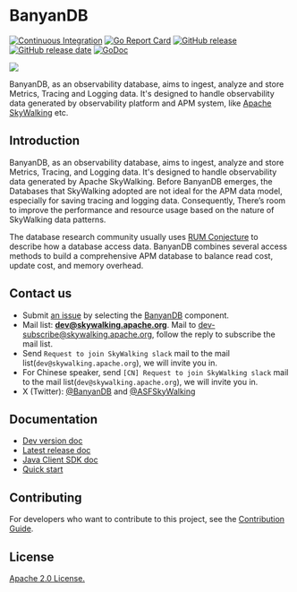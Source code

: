 # BanyanDB

[![Continuous Integration](https://github.com/apache/skywalking-banyandb/actions/workflows/ci.yml/badge.svg?branch=main)](https://github.com/apache/skywalking-banyandb/actions/workflows/ci.yml)
[![Go Report Card](https://goreportcard.com/badge/github.com/apache/skywalking-banyandb)](https://goreportcard.com/report/github.com/apache/skywalking-banyandb)
[![GitHub release](https://img.shields.io/github/tag/apache/skywalking-banyandb.svg?label=release)](https://github.com/apache/skywalking-banyandb/releases)
[![GitHub release date](https://img.shields.io/github/release-date/apache/skywalking-banyandb.svg)](https://github.com/apache/skywalking-banyandb/releases)
[![GoDoc](https://img.shields.io/badge/Godoc-reference-blue.svg)](https://godoc.org/github.com/apache/skywalking-banyandb)

![](./assets/banyandb_small.jpg)

BanyanDB, as an observability database, aims to ingest, analyze and store Metrics, Tracing and Logging data.
It's designed to handle observability data generated by observability platform and APM system, like [Apache SkyWalking](https://github.com/apache/skywalking) etc.

## Introduction

BanyanDB, as an observability database, aims to ingest, analyze and store Metrics, Tracing, and Logging data. It's designed to handle observability data generated by Apache SkyWalking. Before BanyanDB emerges, the Databases that SkyWalking adopted are not ideal for the APM data model, especially for saving tracing and logging data. Consequently, There’s room to improve the performance and resource usage based on the nature of SkyWalking data patterns.

The database research community usually uses [RUM Conjecture](http://daslab.seas.harvard.edu/rum-conjecture/) to describe how a database access data. BanyanDB combines several access methods to build a comprehensive APM database to balance read cost, update cost, and memory overhead.

## Contact us

* Submit [an issue](https://github.com/apache/skywalking/issues/new) by selecting the [BanyanDB](https://github.com/apache/skywalking/issues?q=is%3Aopen+is%3Aissue+label%3Adatabase) component.
* Mail list: **dev@skywalking.apache.org**. Mail to dev-subscribe@skywalking.apache.org, follow the reply to subscribe the mail list.
* Send `Request to join SkyWalking slack` mail to the mail list(`dev@skywalking.apache.org`), we will invite you in.
* For Chinese speaker, send `[CN] Request to join SkyWalking slack` mail to the mail list(`dev@skywalking.apache.org`), we will invite you in.
* X (Twitter): [@BanyanDB](https://twitter.com/BanyanDB) and [@ASFSkyWalking](https://twitter.com/ASFSkyWalking)

## Documentation

- [Dev version doc](https://skywalking.apache.org/docs/skywalking-banyandb/next/readme/)
- [Latest release doc](https://skywalking.apache.org/docs/skywalking-banyandb/latest/readme/)
- [Java Client SDK doc](https://skywalking.apache.org/docs/#BanyanDBJavaClient)
- [Quick start](https://skywalking.apache.org/docs/skywalking-banyandb/next/installation/standalone/)


## Contributing

For developers who want to contribute to this project, see the [Contribution Guide](CONTRIBUTING.md).

## License

[Apache 2.0 License.](LICENSE)
